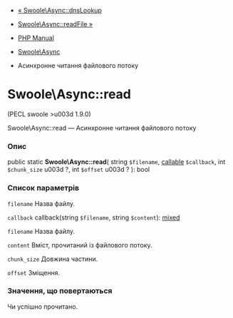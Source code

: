 - [« Swoole\Async::dnsLookup](swoole-async.dnslookup.md)
- [Swoole\Async::readFile »](swoole-async.readfile.md)

- [PHP Manual](index.md)
- [Swoole\Async](class.swoole-async.md)
- Асинхронне читання файлового потоку

# Swoole\Async::read

(PECL swoole \>u003d 1.9.0)

Swoole\Async::read — Асинхронне читання файлового потоку

### Опис

public static **Swoole\Async::read**(
string `$filename`,
[callable](language.types.callable.md) `$callback`,
int `$chunk_size` u003d ?,
int `$offset` u003d ?
): bool

### Список параметрів

`filename`
Назва файлу.

`callback`
callback(string `$filename`, string `$content`):
[mixed](language.types.declarations.md#language.types.declarations.mixed)

`filename`
Назва файлу.

`content`
Вміст, прочитаний із файлового потоку.

`chunk_size`
Довжина частини.

`offset`
Зміщення.

### Значення, що повертаються

Чи успішно прочитано.
